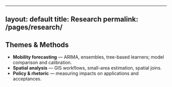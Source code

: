 
---
layout: default
title: Research
permalink: /pages/research/
---

<section class="card">
  <h2>Themes & Methods</h2>
  <ul>
    <li><strong>Mobility forecasting</strong> — ARIMA, ensembles, tree-based learners; model comparison and calibration.</li>
    <li><strong>Spatial analysis</strong> — GIS workflows, small-area estimation, spatial joins.</li>
    <li><strong>Policy & rhetoric</strong> — measuring impacts on applications and acceptances.</li>
  </ul>
</section>
